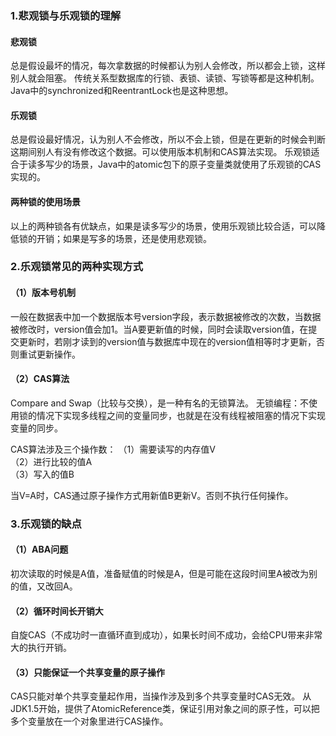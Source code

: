 ### 1.悲观锁与乐观锁的理解
#### 悲观锁
总是假设最坏的情况，每次拿数据的时候都认为别人会修改，所以都会上锁，这样别人就会阻塞。
传统关系型数据库的行锁、表锁、读锁、写锁等都是这种机制。  
Java中的synchronized和ReentrantLock也是这种思想。

#### 乐观锁
总是假设最好情况，认为别人不会修改，所以不会上锁，但是在更新的时候会判断这期间别人有没有修改这个数据。可以使用版本机制和CAS算法实现。
乐观锁适合于读多写少的场景，Java中的atomic包下的原子变量类就使用了乐观锁的CAS实现的。

#### 两种锁的使用场景
以上的两种锁各有优缺点，如果是读多写少的场景，使用乐观锁比较合适，可以降低锁的开销；如果是写多的场景，还是使用悲观锁。

### 2.乐观锁常见的两种实现方式
#### （1）版本号机制
一般在数据表中加一个数据版本号version字段，表示数据被修改的次数，当数据被修改时，version值会加1。当A要更新值的时候，同时会读取version值，在提交更新时，若刚才读到的version值与数据库中现在的version值相等时才更新，否则重试更新操作。

#### （2）CAS算法
Compare and Swap（比较与交换），是一种有名的无锁算法。
无锁编程：不使用锁的情况下实现多线程之间的变量同步，也就是在没有线程被阻塞的情况下实现变量的同步。

CAS算法涉及三个操作数：
（1）需要读写的内存值V  
（2）进行比较的值A  
（3）写入的值B  

当V=A时，CAS通过原子操作方式用新值B更新V。否则不执行任何操作。

### 3.乐观锁的缺点
#### （1）ABA问题
初次读取的时候是A值，准备赋值的时候是A，但是可能在这段时间里A被改为别的值，又改回A。

#### （2）循环时间长开销大
自旋CAS（不成功时一直循环直到成功），如果长时间不成功，会给CPU带来非常大的执行开销。

#### （3）只能保证一个共享变量的原子操作
CAS只能对单个共享变量起作用，当操作涉及到多个共享变量时CAS无效。
从JDK1.5开始，提供了AtomicReference类，保证引用对象之间的原子性，可以把多个变量放在一个对象里进行CAS操作。

